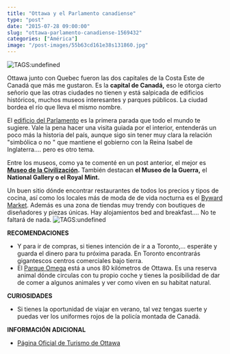 ```yaml
---
title: "Ottawa y el Parlamento canadiense"
type: "post"
date: "2015-07-28 09:00:00"
slug: "ottawa-parlamento-canadiense-1569432"
categories: ["América"]
image: "/post-images/55b63cd161e38s131860.jpg"
---
```


 ![ TAGS:undefined](/post-images/55b63cd161e38s131860.jpg "panoramica de Ottawa")

 Ottawa junto con Quebec fueron las dos capitales de la Costa Este de Canadá que más me gustaron. Es la **capital de Canadá,** eso le otorga cierto señorio que las otras ciudades no tienen y está salpicada de edificios históricos, muchos museos interesantes y parques públicos. La ciudad bordea el río que lleva el mismo nombre.

   
 El [edificio del Parlamento](http://www.parl.gc.ca/Visitors/index-e.html) es la primera parada que todo el mundo te sugiere. Vale la pena hacer una visita guiada por el interior, entenderás un poco más la historia del país, aunque sigo sin tener muy clara la relación "simbólica o no " que mantiene el gobierno con la Reina Isabel de Inglaterra.... pero es otro tema.

 Entre los museos, como ya te comenté en un post anterior, el mejor es **[Museo de la Civilización](http://www.missviajes.com/museo-civilizacion-ottawa-1430467).** También destacan **el Museo de la Guerra,** el **National Gallery o el Royal Mint.**

 Un buen sitio dónde encontrar restaurantes de todos los precios y tipos de cocina, así como los locales más de moda de de vida nocturna es el [Byward Market](http://www.byward-market.com/). Además es una zona de tiendas muy trendy con boutiques de diseñadores y piezas únicas. Hay alojamientos bed and breakfast.... No te faltará de nada. ![ TAGS:undefined](/post-images/55b63ccf79f25s169736.jpg "Byward Market ")

 **RECOMENDACIONES**

- Y para ir de compras, si tienes intención de ir a a Toronto,... esperáte y guarda el dinero para tu próxima parada. En Toronto encontrarás gigantescos centros comerciales bajo tierra.
- El [ Parque Omega](http://www.missviajes.com/parque-omega-1358176) está a unos 80 kilómetros de Ottawa. Es una reserva animal dónde circulas con tu propio coche y tienes la posibilidad de dar de comer a algunos animales y ver como viven en su habitat natural.

 **CURIOSIDADES**

- Si tienes la oportunidad de viajar en verano, tal vez tengas suerte y puedas ver los uniformes rojos de la policía montada de Canadá.

 **INFORMACIÓN ADICIONAL**

- [Página Oficial de Turismo de Ottawa](http://www.ottawatourism.ca/)